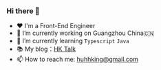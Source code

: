 ### Hi there 👋 


- ❤️ I'm a Front-End Engineer
- 🔭 I’m currently working on Guangzhou China🇨🇳
- 🌱 I’m currently learning `Typescript` `Java`
- 📚 My blog：[HK Talk](https://blog.hhking.cn/)
- 📫 How to reach me: huhhking@gmail.com


<!--
**hhking/hhking** is a ✨ _special_ ✨ repository because its `README.md` (this file) appears on your GitHub profile.

Here are some ideas to get you started:

- 🔭 I’m currently working on ...
- 🌱 I’m currently learning ...
- 👯 I’m looking to collaborate on ...
- 🤔 I’m looking for help with ...
- 💬 Ask me about ...
- 📫 How to reach me: ...
- 😄 Pronouns: ...
- ⚡ Fun fact: ...
-->

